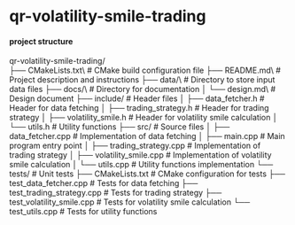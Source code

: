 # qr-volatility-smile-trading


#### project structure 
qr-volatility-smile-trading/\
├── CMakeLists.txt\                    # CMake build configuration file
├── README.md\                         # Project description and instructions
├── data/\                             # Directory to store input data files
├── docs/\                             # Directory for documentation
│   └── design.md\                     # Design document
├── include/                          # Header files
│   ├── data_fetcher.h                # Header for data fetching
│   ├── trading_strategy.h            # Header for trading strategy
│   ├── volatility_smile.h            # Header for volatility smile calculation
│   └── utils.h                       # Utility functions
├── src/                              # Source files
│   ├── data_fetcher.cpp              # Implementation of data fetching
│   ├── main.cpp                      # Main program entry point
│   ├── trading_strategy.cpp          # Implementation of trading strategy
│   ├── volatility_smile.cpp          # Implementation of volatility smile calculation
│   └── utils.cpp                     # Utility functions implementation
└── tests/                            # Unit tests
    ├── CMakeLists.txt                # CMake configuration for tests
    ├── test_data_fetcher.cpp         # Tests for data fetching
    ├── test_trading_strategy.cpp     # Tests for trading strategy
    ├── test_volatility_smile.cpp     # Tests for volatility smile calculation
    └── test_utils.cpp                # Tests for utility functions
